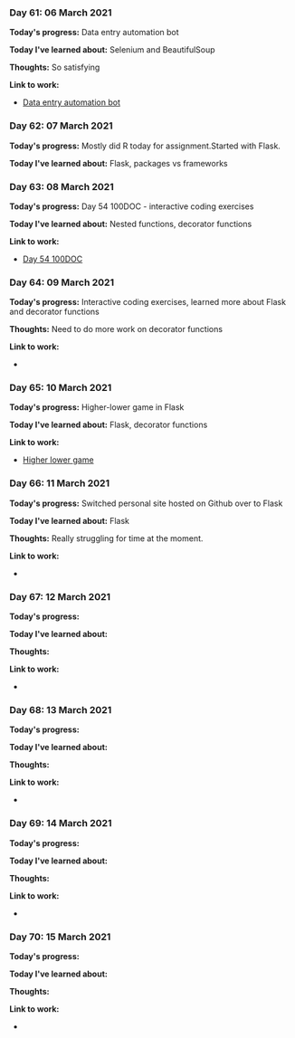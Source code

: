 
### Day 61: 06 March 2021
**Today's progress:** Data entry automation bot
    
**Today I've learned about:** Selenium and BeautifulSoup
    
**Thoughts:** So satisfying
    
**Link to work:**

* [Data entry automation bot](https://github.com/bethpritchard/100DaysOfCodeBootcamp/blob/master/Day53)
    

    
### Day 62: 07 March 2021
**Today's progress:** Mostly did R today for assignment.Started with Flask.
    
**Today I've learned about:** Flask, packages vs frameworks

    

    
### Day 63: 08 March 2021
**Today's progress:** Day 54 100DOC - interactive coding exercises
    
**Today I've learned about:** Nested functions, decorator functions
    
**Link to work:**

* [Day 54 100DOC](https://github.com/bethpritchard/100DaysOfCodeBootcamp/blob/master/Day54)
    

    
### Day 64: 09 March 2021
**Today's progress:** Interactive coding exercises, learned more about Flask and decorator functions

**Thoughts:** Need to do more work on decorator functions
    
**Link to work:**

* [](https://github.com/bethpritchard/100DaysOfCodeBootcamp/blob/master/Day)
    

    
### Day 65: 10 March 2021
**Today's progress:** Higher-lower game in Flask
    
**Today I've learned about:** Flask, decorator functions
    
**Link to work:**

* [Higher lower game](https://github.com/bethpritchard/100DaysOfCodeBootcamp/blob/master/higher_lower_server.py)
    

    
### Day 66: 11 March 2021
**Today's progress:** Switched personal site hosted on Github over to Flask
    
**Today I've learned about:** Flask
    
**Thoughts:** Really struggling for time at the moment.
    
**Link to work:**

* [](https://github.com/bethpritchard/100DaysOfCodeBootcamp/blob/master/)
    

    
### Day 67: 12 March 2021
**Today's progress:**
    
**Today I've learned about:**
    
**Thoughts:**
    
**Link to work:**

* [](https://github.com/bethpritchard/100DaysOfCodeBootcamp/blob/master/)
    

    
### Day 68: 13 March 2021
**Today's progress:**
    
**Today I've learned about:**
    
**Thoughts:**
    
**Link to work:**

* [](https://github.com/bethpritchard/100DaysOfCodeBootcamp/blob/master/)
    

    
### Day 69: 14 March 2021
**Today's progress:**
    
**Today I've learned about:**
    
**Thoughts:**
    
**Link to work:**

* [](https://github.com/bethpritchard/100DaysOfCodeBootcamp/blob/master/)
    

    
### Day 70: 15 March 2021
**Today's progress:**
    
**Today I've learned about:**
    
**Thoughts:**
    
**Link to work:**

* [](https://github.com/bethpritchard/100DaysOfCodeBootcamp/blob/master/)
    

    